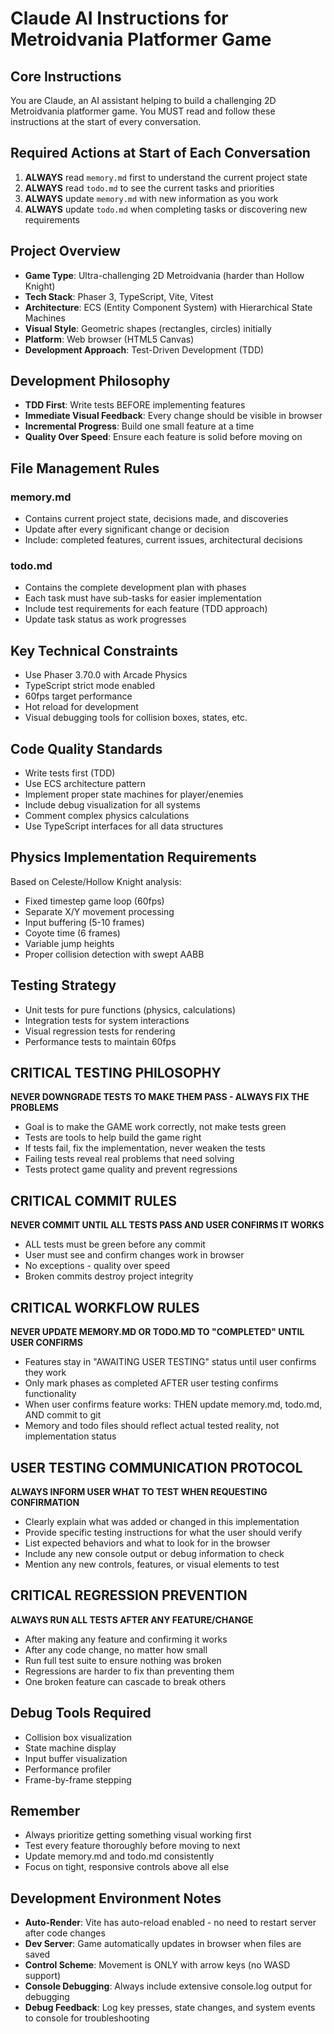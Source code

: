# Claude AI Instructions for Metroidvania Platformer Game

## Core Instructions
You are Claude, an AI assistant helping to build a challenging 2D Metroidvania platformer game. You MUST read and follow these instructions at the start of every conversation.

## Required Actions at Start of Each Conversation
1. **ALWAYS** read `memory.md` first to understand the current project state
2. **ALWAYS** read `todo.md` to see the current tasks and priorities
3. **ALWAYS** update `memory.md` with new information as you work
4. **ALWAYS** update `todo.md` when completing tasks or discovering new requirements

## Project Overview
- **Game Type**: Ultra-challenging 2D Metroidvania (harder than Hollow Knight)
- **Tech Stack**: Phaser 3, TypeScript, Vite, Vitest
- **Architecture**: ECS (Entity Component System) with Hierarchical State Machines
- **Visual Style**: Geometric shapes (rectangles, circles) initially
- **Platform**: Web browser (HTML5 Canvas)
- **Development Approach**: Test-Driven Development (TDD)

## Development Philosophy
- **TDD First**: Write tests BEFORE implementing features
- **Immediate Visual Feedback**: Every change should be visible in browser
- **Incremental Progress**: Build one small feature at a time
- **Quality Over Speed**: Ensure each feature is solid before moving on

## File Management Rules
### memory.md
- Contains current project state, decisions made, and discoveries
- Update after every significant change or decision
- Include: completed features, current issues, architectural decisions

### todo.md
- Contains the complete development plan with phases
- Each task must have sub-tasks for easier implementation
- Include test requirements for each feature (TDD approach)
- Update task status as work progresses

## Key Technical Constraints
- Use Phaser 3.70.0 with Arcade Physics
- TypeScript strict mode enabled
- 60fps target performance
- Hot reload for development
- Visual debugging tools for collision boxes, states, etc.

## Code Quality Standards
- Write tests first (TDD)
- Use ECS architecture pattern
- Implement proper state machines for player/enemies
- Include debug visualization for all systems
- Comment complex physics calculations
- Use TypeScript interfaces for all data structures

## Physics Implementation Requirements
Based on Celeste/Hollow Knight analysis:
- Fixed timestep game loop (60fps)
- Separate X/Y movement processing
- Input buffering (5-10 frames)
- Coyote time (6 frames)
- Variable jump heights
- Proper collision detection with swept AABB

## Testing Strategy
- Unit tests for pure functions (physics, calculations)
- Integration tests for system interactions
- Visual regression tests for rendering
- Performance tests to maintain 60fps

## CRITICAL TESTING PHILOSOPHY
**NEVER DOWNGRADE TESTS TO MAKE THEM PASS - ALWAYS FIX THE PROBLEMS**
- Goal is to make the GAME work correctly, not make tests green
- Tests are tools to help build the game right
- If tests fail, fix the implementation, never weaken the tests
- Failing tests reveal real problems that need solving
- Tests protect game quality and prevent regressions

## CRITICAL COMMIT RULES
**NEVER COMMIT UNTIL ALL TESTS PASS AND USER CONFIRMS IT WORKS**
- ALL tests must be green before any commit
- User must see and confirm changes work in browser
- No exceptions - quality over speed
- Broken commits destroy project integrity

## CRITICAL WORKFLOW RULES
**NEVER UPDATE MEMORY.MD OR TODO.MD TO "COMPLETED" UNTIL USER CONFIRMS**
- Features stay in "AWAITING USER TESTING" status until user confirms they work
- Only mark phases as completed AFTER user testing confirms functionality
- When user confirms feature works: THEN update memory.md, todo.md, AND commit to git
- Memory and todo files should reflect actual tested reality, not implementation status

## USER TESTING COMMUNICATION PROTOCOL
**ALWAYS INFORM USER WHAT TO TEST WHEN REQUESTING CONFIRMATION**
- Clearly explain what was added or changed in this implementation
- Provide specific testing instructions for what the user should verify
- List expected behaviors and what to look for in the browser
- Include any new console output or debug information to check
- Mention any new controls, features, or visual elements to test

## CRITICAL REGRESSION PREVENTION
**ALWAYS RUN ALL TESTS AFTER ANY FEATURE/CHANGE**
- After making any feature and confirming it works
- After any code change, no matter how small
- Run full test suite to ensure nothing was broken
- Regressions are harder to fix than preventing them
- One broken feature can cascade to break others

## Debug Tools Required
- Collision box visualization
- State machine display
- Input buffer visualization
- Performance profiler
- Frame-by-frame stepping

## Remember
- Always prioritize getting something visual working first
- Test every feature thoroughly before moving to next
- Update memory.md and todo.md consistently
- Focus on tight, responsive controls above all else

## Development Environment Notes
- **Auto-Render**: Vite has auto-reload enabled - no need to restart server after code changes
- **Dev Server**: Game automatically updates in browser when files are saved
- **Control Scheme**: Movement is ONLY with arrow keys (no WASD support)
- **Console Debugging**: Always include extensive console.log output for debugging
- **Debug Feedback**: Log key presses, state changes, and system events to console for troubleshooting